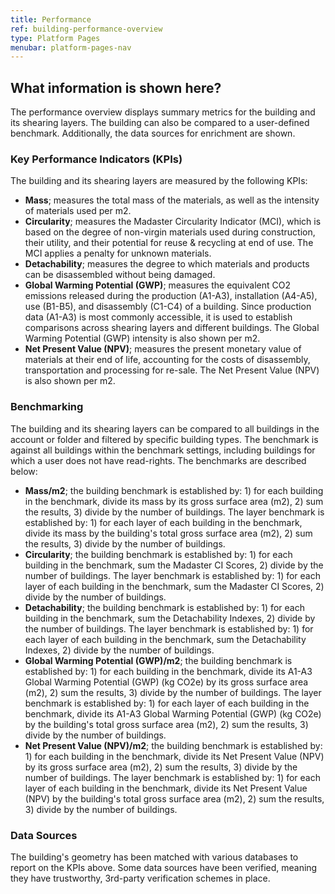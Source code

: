 ```yaml
---
title: Performance
ref: building-performance-overview
type: Platform Pages
menubar: platform-pages-nav
---
```


## What information is shown here?
The performance overview displays summary metrics for the building and its shearing layers. The building can also be compared to a user-defined benchmark. Additionally, the data sources for enrichment are shown.

### Key Performance Indicators (KPIs)
The building and its shearing layers are measured by the following KPIs:

- **Mass**; measures the total mass of the materials, as well as the intensity of materials used per m2.
- **Circularity**; measures the Madaster Circularity Indicator (MCI), which is based on the degree of non-virgin materials used during construction, their utility, and their potential for reuse & recycling at end of use. The MCI applies a penalty for unknown materials.
- **Detachability**; measures the degree to which materials and products can be disassembled without being damaged.
- **Global Warming Potential (GWP)**; measures the equivalent CO2 emissions released during the production (A1-A3), installation (A4-A5), use (B1-B5), and disassembly (C1-C4) of a building. Since production data (A1-A3) is most commonly accessible, it is used to establish comparisons across shearing layers and different buildings. The Global Warming Potential (GWP) intensity is also shown per m2. 
- **Net Present Value (NPV)**; measures the present monetary value of materials at their end of life, accounting for the costs of disassembly, transportation and processing for re-sale. The Net Present Value (NPV) is also shown per m2. 

### Benchmarking
The building and its shearing layers can be compared to all buildings in the account or folder and filtered by specific building types. The benchmark is against all buildings within the benchmark settings, including buildings for which a user does not have read-rights. The benchmarks are described below:

- **Mass/m2**; the building benchmark is established by: 1) for each building in the benchmark, divide its mass by its gross surface area (m2), 2) sum the results, 3) divide by the number of buildings. The layer benchmark is established by: 1) for each layer of each building in the benchmark, divide its mass by the building's total gross surface area (m2), 2) sum the results, 3) divide by the number of buildings.
- **Circularity**; the building benchmark is established by: 1) for each building in the benchmark, sum the Madaster CI Scores, 2) divide by the number of buildings. The layer benchmark is established by: 1) for each layer of each building in the benchmark, sum the Madaster CI Scores, 2) divide by the number of buildings. 
- **Detachability**; the building benchmark is established by: 1) for each building in the benchmark, sum the Detachability Indexes, 2) divide by the number of buildings. The layer benchmark is established by: 1) for each layer of each building in the benchmark, sum the Detachability Indexes, 2) divide by the number of buildings. 
- **Global Warming Potential (GWP)/m2**; the building benchmark is established by: 1) for each building in the benchmark, divide its A1-A3 Global Warming Potential (GWP) (kg CO2e) by its gross surface area (m2), 2) sum the results, 3) divide by the number of buildings. The layer benchmark is established by: 1) for each layer of each building in the benchmark, divide its A1-A3 Global Warming Potential (GWP) (kg CO2e) by the building's total gross surface area (m2), 2) sum the results, 3) divide by the number of buildings.
- **Net Present Value (NPV)/m2**; the building benchmark is established by: 1) for each building in the benchmark, divide its Net Present Value (NPV) by its gross surface area (m2), 2) sum the results, 3) divide by the number of buildings. The layer benchmark is established by: 1) for each layer of each building in the benchmark, divide its Net Present Value (NPV) by the building's total gross surface area (m2), 2) sum the results, 3) divide by the number of buildings.

### Data Sources
The building's geometry has been matched with various databases to report on the KPIs above. Some data sources have been verified, meaning they have trustworthy, 3rd-party verification schemes in place. 